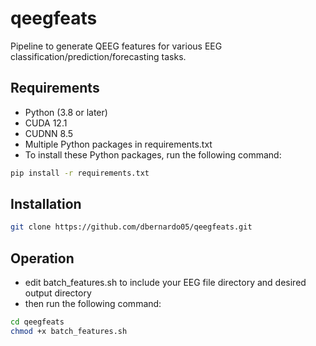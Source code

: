 # qeegfeats

Pipeline to generate QEEG features for various EEG classification/prediction/forecasting tasks.

## Requirements

- Python (3.8 or later)
- CUDA 12.1
- CUDNN 8.5
- Multiple Python packages in requirements.txt
- To install these Python packages, run the following command:

```bash
pip install -r requirements.txt
```
## Installation

```bash
git clone https://github.com/dbernardo05/qeegfeats.git
```
## Operation
- edit batch_features.sh to include your EEG file directory and desired output directory
- then run the following command:

```bash
cd qeegfeats
chmod +x batch_features.sh
